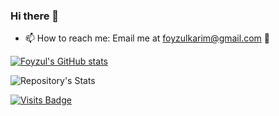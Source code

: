 ### Hi there 👋
- 📫 How to reach me: Email me at foyzulkarim@gmail.com 🙂

[![Foyzul's GitHub stats](https://github-readme-stats.vercel.app/api?username=foyzulkarim)](https://github.com/foyzulkarim/github-readme-stats)

![Repository's Stats](https://github-readme-stats.vercel.app/api/top-langs/?username=foyzulkarim&theme=blue-green)


[![Visits Badge](https://badges.pufler.dev/visits/foyzulkarim/foyzulkarim)](https://github.com/foyzulkarim)
<!--
**foyzulkarim/foyzulkarim** is a ✨ _special_ ✨ repository because its `README.md` (this file) appears on your GitHub profile.

Here are some ideas to get you started:

- 🔭 I’m currently working on ...
- 🌱 I’m currently learning ...
- 👯 I’m looking to collaborate on ...
- 🤔 I’m looking for help with ...
- 💬 Ask me about ...
- 📫 How to reach me: ...
- 😄 Pronouns: ...
- ⚡ Fun fact: ...
-->
